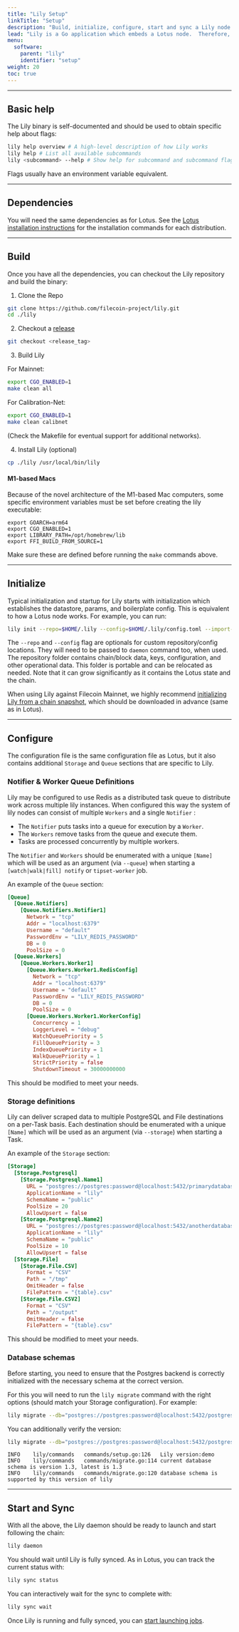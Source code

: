 ```yaml
---
title: "Lily Setup"
linkTitle: "Setup"
description: "Build, initialize, configure, start and sync a Lily node."
lead: "Lily is a Go application which embeds a Lotus node.  Therefore, a lot of the setup process (build, init, sync) resembles that of a Lotus node."
menu:
  software:
    parent: "lily"
    identifier: "setup"
weight: 20
toc: true
---
```


---

## Basic help

The Lily binary is self-documented and should be used to obtain specific help about flags:

```bash
lily help overview # A high-level description of how Lily works
lily help # List all available subcommands
lily <subcommand> --help # Show help for subcommand and subcommand flags
```

Flags usually have an environment variable equivalent.

---

## Dependencies

You will need the same dependencies as for Lotus. See the [Lotus installation instructions](https://lotus.filecoin.io/lotus/install/prerequisites/) for the installation commands for each distribution.

---

## Build

Once you have all the dependencies, you can checkout the Lily repository and build the binary:


1. Clone the Repo

```bash
git clone https://github.com/filecoin-project/lily.git
cd ./lily
```

2. Checkout a [release](https://github.com/filecoin-project/lily/releases)

```bash
git checkout <release_tag>
```

3. Build Lily

For Mainnet:

```bash
export CGO_ENABLED=1
make clean all
```

For Calibration-Net:

```bash
export CGO_ENABLED=1
make clean calibnet
```

(Check the Makefile for eventual support for additional networks).

4. Install Lily (optional)

```bash
cp ./lily /usr/local/bin/lily
```

#### M1-based Macs

Because of the novel architecture of the M1-based Mac computers, some specific environment variables must be set before creating the lily executable:

```console
export GOARCH=arm64
export CGO_ENABLED=1
export LIBRARY_PATH=/opt/homebrew/lib
export FFI_BUILD_FROM_SOURCE=1
```

Make sure these are defined before running the `make` commands above.

---

## Initialize

Typical initialization and startup for Lily starts with initialization which
establishes the datastore, params, and boilerplate config. This is equivalent
to how a Lotus node works. For example, you can run:

```bash
lily init --repo=$HOME/.lily --config=$HOME/.lily/config.toml --import-snapshot minimal.car
```

The `--repo` and `--config` flag are optionals for custom repository/config
locations. They will need to be passed to `daemon` command too, when used. The
repository folder contains chain/block data, keys, configuration, and other
operational data. This folder is portable and can be relocated as needed. Note
that it can grow significantly as it contains the Lotus state and the chain.

When using Lily against Filecoin Mainnet, we highly recommend
[initializing Lily from a chain snapshot](https://docs.filecoin.io/get-started/lotus/chain/#syncing),
which should be downloaded in advance (same as in Lotus).

---

## Configure

The configuration file is the same configuration file as Lotus, but it also contains additional `Storage` and `Queue` sections that are specific to Lily.

### Notifier & Worker Queue Definitions

Lily may be configured to use Redis as a distributed task queue to distribute work across multiple lily instances. When configured this way the system of lily nodes can consist of multiple `Workers` and a single `Notifier` :

* The `Notifier` puts tasks into a queue for execution by a `Worker`.
* The `Workers` remove tasks from the queue and execute them.
* Tasks are processed concurrently by multiple workers.

The `Notifier` and `Workers` should be enumerated with a unique `[Name]` which will be used as an argument (via `--queue`) when starting a `[watch|walk|fill] notify` or `tipset-worker` job.

An example of the `Queue` section:

```toml
[Queue]
  [Queue.Notifiers]
    [Queue.Notifiers.Notifier1]
      Network = "tcp"
      Addr = "localhost:6379"
      Username = "default"
      PasswordEnv = "LILY_REDIS_PASSWORD"
      DB = 0
      PoolSize = 0
  [Queue.Workers]
    [Queue.Workers.Worker1]
      [Queue.Workers.Worker1.RedisConfig]
        Network = "tcp"
        Addr = "localhost:6379"
        Username = "default"
        PasswordEnv = "LILY_REDIS_PASSWORD"
        DB = 0
        PoolSize = 0
      [Queue.Workers.Worker1.WorkerConfig]
        Concurrency = 1
        LoggerLevel = "debug"
        WatchQueuePriority = 5
        FillQueuePriority = 3
        IndexQueuePriority = 1
        WalkQueuePriority = 1
        StrictPriority = false
        ShutdownTimeout = 30000000000

```

This should be modified to meet your needs.

### Storage definitions

Lily can deliver scraped data to multiple PostgreSQL and File destinations on a per-Task basis. Each destination should be enumerated with a unique `[Name]` which will be used as an argument (via `--storage`) when starting a Task.

An example of the `Storage` section:

```toml
[Storage]
  [Storage.Postgresql]
    [Storage.Postgresql.Name1]
      URL = "postgres://postgres:password@localhost:5432/primarydatabase"
      ApplicationName = "lily"
      SchemaName = "public"
      PoolSize = 20
      AllowUpsert = false
    [Storage.Postgresql.Name2]
      URL = "postgres://postgres:password@localhost:5432/anotherdatabase"
      ApplicationName = "lily"
      SchemaName = "public"
      PoolSize = 10
      AllowUpsert = false
  [Storage.File]
    [Storage.File.CSV]
      Format = "CSV"
      Path = "/tmp"
      OmitHeader = false
      FilePattern = "{table}.csv"
    [Storage.File.CSV2]
      Format = "CSV"
      Path = "/output"
      OmitHeader = false
      FilePattern = "{table}.csv"
```

This should be modified to meet your needs.

### Database schemas

Before starting, you need to ensure that the Postgres backend is correctly initialized with the necessary schema at the correct version.

For this you will need to run the `lily migrate` command with the right options (should match your Storage configuration). For example:

```bash
lily migrate --db="postgres://postgres:password@localhost:5432/postgres?sslmode=disable" --latest --schema lily-analysis --name lily
```

You can additionally verify the version:

```bash
lily migrate --db="postgres://postgres:password@localhost:5432/postgres?sslmode=disable"
```
```
INFO    lily/commands   commands/setup.go:126   Lily version:demo
INFO    lily/commands   commands/migrate.go:114 current database schema is version 1.3, latest is 1.3
INFO    lily/commands   commands/migrate.go:120 database schema is supported by this version of lily
```

---

## Start and Sync

With all the above, the Lily daemon should be ready to launch and start following the chain:

```bash
lily daemon
```

You should wait until Lily is fully synced. As in Lotus, you can track the current status with:

```bash
lily sync status
```

You can interactively wait for the sync to complete with:

```bash
lily sync wait
```

Once Lily is running and fully synced, you can [start launching jobs](operation.md).
